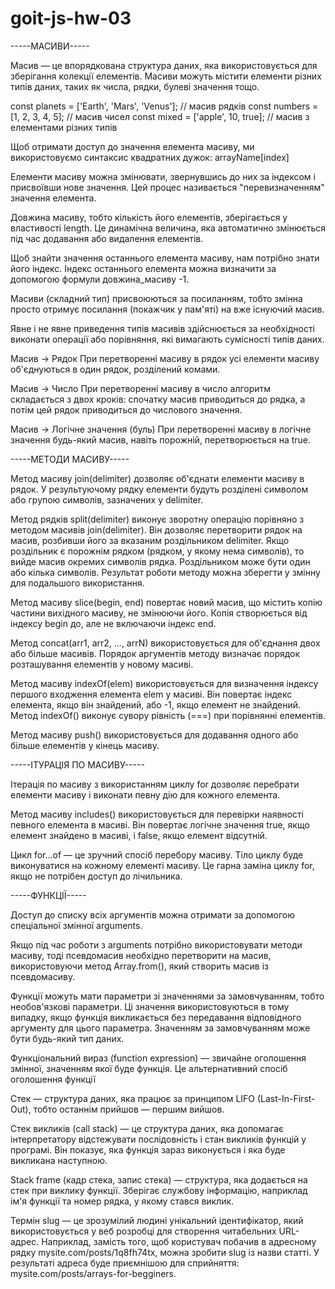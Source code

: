 # goit-js-hw-03

-----МАСИВИ-----

Масив — це впорядкована структура даних, яка використовується для зберігання колекції елементів. Масиви можуть містити елементи різних типів даних, таких як числа, рядки, булеві значення тощо.

const planets = ['Earth', 'Mars', 'Venus']; // масив рядків
const numbers = [1, 2, 3, 4, 5]; // масив чисел
const mixed = ['apple', 10, true]; // масив з елементами різних типів

Щоб отримати доступ до значення елемента масиву, ми використовуємо синтаксис квадратних дужок:
arrayName[index]

Елементи масиву можна змінювати, звернувшись до них за індексом і присвоївши нове значення. Цей процес називається "перевизначенням" значення елемента.

Довжина масиву, тобто кількість його елементів, зберігається у властивості length. Це динамічна величина, яка автоматично змінюється під час додавання або видалення елементів.

Щоб знайти значення останнього елемента масиву, нам потрібно знати його індекс. Індекс останнього елемента можна визначити за допомогою формули довжина_масиву -1.

Масиви (складний тип) присвоюються за посиланням, тобто змінна просто отримує посилання (покажчик у пам'яті) на вже існуючий масив.

Явне і не явне приведення типів масивів здійснюється за необхідності виконати операції або порівняння, які вимагають сумісності типів даних.

Масив → Рядок
При перетворенні масиву в рядок усі елементи масиву об'єднуються в один рядок, розділений комами.

Масив → Число
При перетворенні масиву в число алгоритм складається з двох кроків:
спочатку масив приводиться до рядка,
а потім цей рядок приводиться до числового значення.

Масив → Логічне значення (буль)
При перетворенні масиву в логічне значення будь-який масив, навіть порожній, перетворюється на true.

-----МЕТОДИ МАСИВУ-----

Метод масиву join(delimiter) дозволяє об'єднати елементи масиву в рядок.
У результуючому рядку елементи будуть розділені символом або групою символів, зазначених у delimiter.

Метод рядків split(delimiter) виконує зворотну операцію порівняно з методом масивів join(delimiter). Він дозволяє перетворити рядок на масив, розбивши його за вказаним роздільником delimiter.
Якщо роздільник є порожнім рядком (рядком, у якому нема символів), то вийде масив окремих символів рядка. Роздільником може бути один або кілька символів. Результат роботи методу можна зберегти у змінну для подальшого використання.

Метод масиву slice(begin, end) повертає новий масив, що містить копію частини вихідного масиву, не змінюючи його. Копія створюється від індексу begin до, але не включаючи індекс end.

Метод concat(arr1, arr2, ..., arrN) використовується для об'єднання двох або більше масивів.
Порядок аргументів методу визначає порядок розташування елементів у новому масиві.

Метод масиву indexOf(elem) використовується для визначення індексу першого входження елемента elem у масиві. Він повертає індекс елемента, якщо він знайдений, або -1, якщо елемент не знайдений. Метод indexOf() виконує сувору рівність (===) при порівнянні елементів.

Метод масиву push() використовується для додавання одного або більше елементів у кінець масиву.

-----ІТУРАЦІЯ ПО МАСИВУ-----

Ітерація по масиву з використанням циклу for дозволяє перебрати елементи масиву і виконати певну дію для кожного елемента.

Метод масиву includes() використовується для перевірки наявності певного елемента в масиві. Він повертає логічне значення true, якщо елемент знайдено в масиві, і false, якщо елемент відсутній.

Цикл for...of — це зручний спосіб перебору масиву. Тіло циклу буде виконуватися на кожному елементі масиву. Це гарна заміна циклу for, якщо не потрібен доступ до лічильника.

-----ФУНКЦІЇ-----

Доступ до списку всіх аргументів можна отримати за допомогою спеціальної змінної arguments.

Якщо під час роботи з arguments потрібно використовувати методи масиву, тоді псевдомасив необхідно перетворити на масив, використовуючи метод Array.from(), який створить масив із псевдомасиву.

Функції можуть мати параметри зі значеннями за замовчуванням, тобто необов'язкові параметри. Ці значення використовуються в тому випадку, якщо функція викликається без передавання відповідного аргументу для цього параметра. Значенням за замовчуванням може бути будь-який тип даних.

Функціональний вираз (function expression) — звичайне оголошення змінної, значенням якої буде функція. Це альтернативний спосіб оголошення функції

Стек — структура даних, яка працює за принципом LIFO (Last-In-First-Out), тобто останнім прийшов — першим вийшов.

Стек викликів (call stack) — це структура даних, яка допомагає інтерпретатору відстежувати послідовність і стан викликів функцій у програмі. Він показує, яка функція зараз виконується і яка буде викликана наступною.

Stack frame (кадр стека, запис стека) — структура, яка додається на стек при виклику функції. Зберігає службову інформацію, наприклад ім'я функції та номер рядка, у якому стався виклик.

Термін slug — це зрозумілий людині унікальний ідентифікатор, який використовується у веб розробці для створення читабельних URL-адрес.
Наприклад, замість того, щоб користувач побачив в адресному рядку mysite.com/posts/1q8fh74tx, можна зробити slug із назви статті. У результаті адреса буде приємнішою для сприйняття: mysite.com/posts/arrays-for-begginers.
